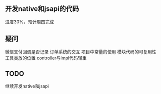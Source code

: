 ## 开发native和jsapi的代码
进度30%，预计周四完成

## 疑问
微信支付回调是否记录
订单系统的交互
项目中常量的使用
模块代码的可复用性
工具类放的位置
controller与Impl代码轻重

## TODO
继续开发native和jsapi





